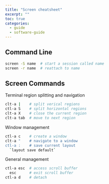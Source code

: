 ```yaml
---
title: "Screen cheatsheet"
excerpt: ""
toc: true
categories:
  - guide
  - software-guide
---
```


## Command Line

```sh
screen -S name  # start a session called name
screen -r name  # reattach to name
```

## Screen Commands

Terminal region splitting and navigation

```sh
clt-a |    # split verical regions
ctl-a S    # split horizontal regions
clt-a X    # close the current region
clt-a tab  # move to next region
```

Window management

```sh
ctl-a c    # create a window
clt-a "    # navigate to a window 
ctl-a :    # save current layout
  `layout save default` 
```

General management

```sh
ctl-a esc  # access scroll buffer
  esc      # exit scroll buffer
ctl-a d    # detach
```